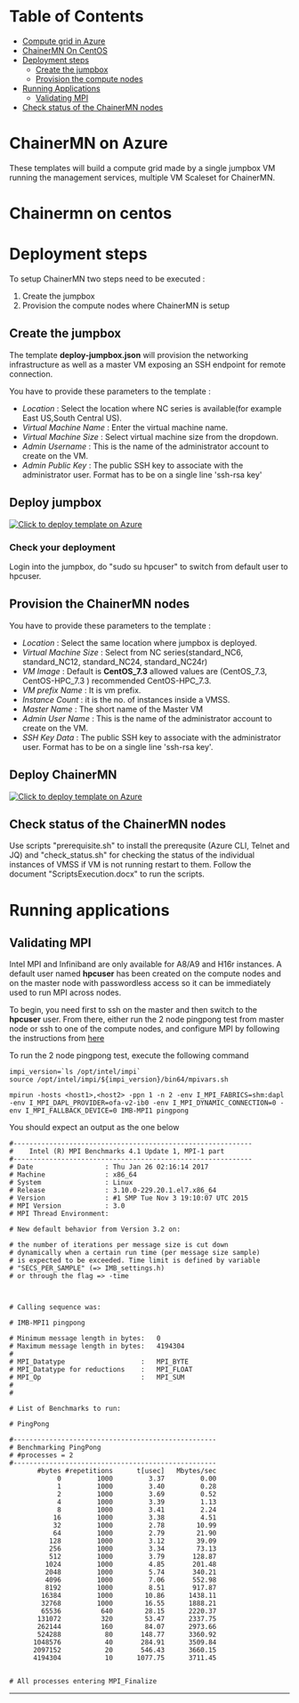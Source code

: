 

Table of Contents
=================
* [Compute grid in Azure](#compute-grid-in-azure)
* [ChainerMN On CentOS](#chainermn-on-centos)
* [Deployment steps](#deployment-steps)
  * [Create the jumpbox](#create-the-jumpbox)
  * [Provision the compute nodes](#provision-the-compute-nodes)
* [Running Applications](#running-applications)
  * [Validating MPI](#validating-mpi)
* [Check status of the ChainerMN nodes](#Check-status-of-the-ChainerMN-nodes)
 
# ChainerMN on Azure

These templates will build a compute grid made by a single jumpbox VM running the management services, multiple VM Scaleset for ChainerMN.
# Chainermn on centos
# Deployment steps
To setup ChainerMN two steps need to be executed :
1. Create the jumpbox
2. Provision the compute nodes where ChainerMN is setup

## Create the jumpbox
The template __deploy-jumpbox.json__ will provision the networking infrastructure as well as a master VM exposing an SSH endpoint for remote connection.   

You have to provide these parameters to the template :
* _Location_ : Select the location where NC series is available(for example East US,South Central US). 
* _Virtual Machine Name_ : Enter the virtual machine name. 
* _Virtual Machine Size_ : Select virtual machine size from the dropdown.
* _Admin Username_ : This is the name of the administrator account to create on the VM.
* _Admin Public Key_ : The public SSH key to associate with the administrator user. Format has to be on a single line 'ssh-rsa key'

## Deploy jumpbox
[![Click to deploy template on Azure](http://azuredeploy.net/deploybutton.png "Click to deploy template on Azure")](https://portal.azure.com/#create/Microsoft.Template/uri/https%3A%2F%2Fraw.githubusercontent.com%2Fgshuichi%2FChainerMN_TEST01%2Fchainermnphase2%2FChainerMN_V1.0%2Fdeploy-jumpbox.json)

### Check your deployment
Login into the jumpbox, do "sudo su hpcuser" to switch from default user to hpcuser.

## Provision the ChainerMN nodes

You have to provide these parameters to the template :
* _Location_ : Select the same location where jumpbox is deployed.
* _Virtual Machine Size_ : Select from NC series(standard_NC6, standard_NC12, standard_NC24, standard_NC24r)
* _VM Image_ : Default is **CentOS_7.3** allowed values are (CentOS_7.3, CentOS-HPC_7.3 ) recommended CentOS-HPC_7.3.
* _VM prefix Name_ : It is vm prefix.
* _Instance Count_ : it is the no. of instances inside a VMSS.
* _Master Name_ : The short name of the Master VM
* _Admin User Name_ : This is the name of the administrator account to create on the VM.
* _SSH Key Data_ : The public SSH key to associate with the administrator user. Format has to be on a single line 'ssh-rsa key'.

## Deploy ChainerMN
[![Click to deploy template on Azure](http://azuredeploy.net/deploybutton.png "Click to deploy template on Azure")](https://portal.azure.com/#create/Microsoft.Template/uri/Microsoft.Template/uri/https%3A%2F%2Fraw.githubusercontent.com%2Fgshuichi%2FChainerMN_TEST01%2Fchainermnphase2%2FChainerMN_V1.0%2Fdeploy-chainermn.json)

## Check status of the ChainerMN nodes
 Use scripts "prerequisite.sh" to install the prerequsite (Azure CLI, Telnet and JQ) and "check_status.sh" for checking the status of    the individual instances of VMSS if VM is not running restart to them.
 Follow the document "ScriptsExecution.docx" to run the scripts.
# Running applications
## Validating MPI
Intel MPI and Infiniband are only available for A8/A9 and H16r instances. A default user named **hpcuser** has been created on the compute nodes and on the master node with passwordless access so it can be immediately used to run MPI across nodes.

To begin, you need first to ssh on the master and then switch to the **hpcuser** user. From there, either run the 2 node pingpong test from master node or ssh to one of the compute nodes, and configure MPI by following the instructions from [here](https://docs.microsoft.com/en-us/azure/virtual-machines/virtual-machines-linux-classic-rdma-cluster#configure-intel-mpi)

To run the 2 node pingpong test, execute the following command

    impi_version=`ls /opt/intel/impi`
    source /opt/intel/impi/${impi_version}/bin64/mpivars.sh

    mpirun -hosts <host1>,<host2> -ppn 1 -n 2 -env I_MPI_FABRICS=shm:dapl -env I_MPI_DAPL_PROVIDER=ofa-v2-ib0 -env I_MPI_DYNAMIC_CONNECTION=0 -env I_MPI_FALLBACK_DEVICE=0 IMB-MPI1 pingpong

You should expect an output as the one below

    #------------------------------------------------------------
    #    Intel (R) MPI Benchmarks 4.1 Update 1, MPI-1 part
    #------------------------------------------------------------
    # Date                  : Thu Jan 26 02:16:14 2017
    # Machine               : x86_64
    # System                : Linux
    # Release               : 3.10.0-229.20.1.el7.x86_64
    # Version               : #1 SMP Tue Nov 3 19:10:07 UTC 2015
    # MPI Version           : 3.0
    # MPI Thread Environment:

    # New default behavior from Version 3.2 on:

    # the number of iterations per message size is cut down
    # dynamically when a certain run time (per message size sample)
    # is expected to be exceeded. Time limit is defined by variable
    # "SECS_PER_SAMPLE" (=> IMB_settings.h)
    # or through the flag => -time



    # Calling sequence was:

    # IMB-MPI1 pingpong

    # Minimum message length in bytes:   0
    # Maximum message length in bytes:   4194304
    #
    # MPI_Datatype                   :   MPI_BYTE
    # MPI_Datatype for reductions    :   MPI_FLOAT
    # MPI_Op                         :   MPI_SUM
    #
    #

    # List of Benchmarks to run:

    # PingPong

    #---------------------------------------------------
    # Benchmarking PingPong
    # #processes = 2
    #---------------------------------------------------
           #bytes #repetitions      t[usec]   Mbytes/sec
                0         1000         3.37         0.00
                1         1000         3.40         0.28
                2         1000         3.69         0.52
                4         1000         3.39         1.13
                8         1000         3.41         2.24
               16         1000         3.38         4.51
               32         1000         2.78        10.99
               64         1000         2.79        21.90
              128         1000         3.12        39.09
              256         1000         3.34        73.13
              512         1000         3.79       128.87
             1024         1000         4.85       201.48
             2048         1000         5.74       340.21
             4096         1000         7.06       552.98
             8192         1000         8.51       917.87
            16384         1000        10.86      1438.11
            32768         1000        16.55      1888.21
            65536          640        28.15      2220.37
           131072          320        53.47      2337.75
           262144          160        84.07      2973.66
           524288           80       148.77      3360.92
          1048576           40       284.91      3509.84
          2097152           20       546.43      3660.15
          4194304           10      1077.75      3711.45


    # All processes entering MPI_Finalize

____



 




